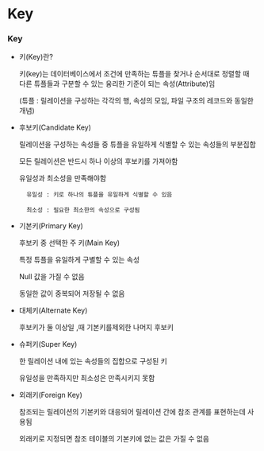 # Key

### Key

* 키(Key)란?

    키(key)는 데이터베이스에서 조건에 만족하는 튜플을 찾거나 순서대로 정렬할 때 다른 튜플들과 구분할 수 있는 융리한 기준이 되는 속성(Attribute)임

    (튜플 : 릴레이션을 구성하는 각각의 행, 속성의 모임, 파일 구조의 레코드와 동일한 개념)

* 후보키(Candidate Key)

    릴레이션을 구성하는 속성들 중 튜플을 유일하게 식별할 수 있는 속성들의 부분집합

    모든 릴레이션은 반드시 하나 이상의 후보키를 가져야함

    유일성과 최소성을 만족해야함

        유일성 : 키로 하나의 튜플을 유일하게 식별할 수 있음

        최소성 : 필요한 최소한의 속성으로 구성됨

* 기본키(Primary Key)

    후보키 중 선택한 주 키(Main Key)

    특정 튜플을 유일하게 구별할 수 있는 속성

    Null 값을 가질 수 없음

    동일한 값이 중복되어 저장될 수 없음

* 대체키(Alternate Key)

    후보키가 둘 이상일 ,때 기본키를제외한 나머지 후보키 

* 슈퍼키(Super Key)

    한 릴레이션 내에 있는 속성들의 집합으로 구성된 키

    유일성을 만족하지만 최소성은 만족시키지 못함

* 외래키(Foreign Key)

    참조되는 릴레이션의 기본키와 대응되어 릴레이션 간에 참조 관계를 표현하는데 사용됨

    외래키로 지정되면 참조 테이블의 기본키에 없는 값은 가질 수 없음
